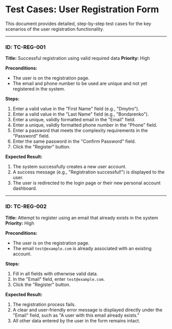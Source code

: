 # Test Cases: User Registration Form

This document provides detailed, step-by-step test cases for the key scenarios of the user registration functionality.

---
### **ID:** TC-REG-001
**Title:** Successful registration using valid required data
**Priority:** High

**Preconditions:**
*   The user is on the registration page.
*   The email and phone number to be used are unique and not yet registered in the system.

**Steps:**
1.  Enter a valid value in the "First Name" field (e.g., "Dmytro").
2.  Enter a valid value in the "Last Name" field (e.g., "Bondarenko").
3.  Enter a unique, validly formatted email in the "Email" field.
4.  Enter a unique, validly formatted phone number in the "Phone" field.
5.  Enter a password that meets the complexity requirements in the "Password" field.
6.  Enter the same password in the "Confirm Password" field.
7.  Click the "Register" button.

**Expected Result:**
1.  The system successfully creates a new user account.
2.  A success message (e.g., "Registration successful!") is displayed to the user.
3.  The user is redirected to the login page or their new personal account dashboard.

---
### **ID:** TC-REG-002
**Title:** Attempt to register using an email that already exists in the system
**Priority:** High

**Preconditions:**
*   The user is on the registration page.
*   The email `test@example.com` is already associated with an existing account.

**Steps:**
1.  Fill in all fields with otherwise valid data.
2.  In the "Email" field, enter `test@example.com`.
3.  Click the "Register" button.

**Expected Result:**
1.  The registration process fails.
2.  A clear and user-friendly error message is displayed directly under the "Email" field, such as "A user with this email already exists."
3.  All other data entered by the user in the form remains intact.
